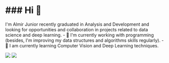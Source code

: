 
<h1>### Hi 👋</h1>
 I'm Almir Junior recently graduated in Analysis and Development and looking for opportunities and collaboration in projects related to data science and deep learning.
- 🔭 I'm currently working with programming (besides, I'm improving my data structures and algorithms skills regularly).
- 🌱 I am currently learning Computer Vision and Deep Learning techniques.



[<img src="https://img.shields.io/badge/linkedin-%230077B5.svg?&style=for-the-badge&logo=linkedin&logoColor=white" />](https://www.linkedin.com/in/almir-libório-batista-junior-1105b7194) 
[<img src = "https://img.shields.io/badge/facebook-%231877F2.svg?&style=for-the-badge&logo=facebook&logoColor=white">](https://www.facebook.com/USERNAME)

